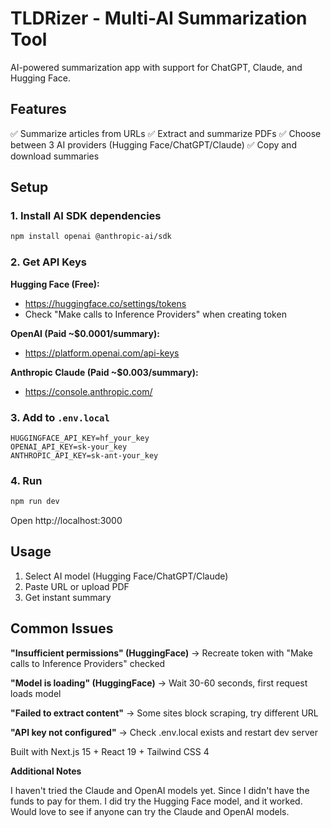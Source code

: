 # TLDRizer - Multi-AI Summarization Tool

AI-powered summarization app with support for ChatGPT, Claude, and Hugging Face.

## Features

✅ Summarize articles from URLs
✅ Extract and summarize PDFs
✅ Choose between 3 AI providers (Hugging Face/ChatGPT/Claude)
✅ Copy and download summaries

## Setup

### 1. Install AI SDK dependencies

```bash
npm install openai @anthropic-ai/sdk
```

### 2. Get API Keys

**Hugging Face (Free):**
- https://huggingface.co/settings/tokens
- Check "Make calls to Inference Providers" when creating token

**OpenAI (Paid ~$0.0001/summary):**
- https://platform.openai.com/api-keys

**Anthropic Claude (Paid ~$0.003/summary):**
- https://console.anthropic.com/

### 3. Add to `.env.local`

```env
HUGGINGFACE_API_KEY=hf_your_key
OPENAI_API_KEY=sk-your_key
ANTHROPIC_API_KEY=sk-ant-your_key
```

### 4. Run

```bash
npm run dev
```

Open http://localhost:3000

## Usage

1. Select AI model (Hugging Face/ChatGPT/Claude)
2. Paste URL or upload PDF
3. Get instant summary

## Common Issues

**"Insufficient permissions" (HuggingFace)**
→ Recreate token with "Make calls to Inference Providers" checked

**"Model is loading" (HuggingFace)**
→ Wait 30-60 seconds, first request loads model

**"Failed to extract content"**
→ Some sites block scraping, try different URL

**"API key not configured"**
→ Check .env.local exists and restart dev server

Built with Next.js 15 + React 19 + Tailwind CSS 4

**Additional Notes**

I haven't tried the Claude and OpenAI models yet. Since I didn't have the funds to pay for them. I did try the Hugging Face model, and it worked. Would love to see if anyone can try the Claude and OpenAI models.
